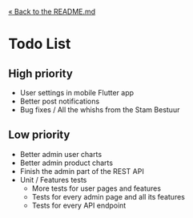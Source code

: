 [&laquo; Back to the README.md](../README.md)

# Todo List

## High priority
- User settings in mobile Flutter app
- Better post notifications
- Bug fixes / All the whishs from the Stam Bestuur

## Low priority
- Better admin user charts
- Better admin product charts
- Finish the admin part of the REST API
- Unit / Features tests
    - More tests for user pages and features
    - Tests for every admin page and all its features
    - Tests for every API endpoint

